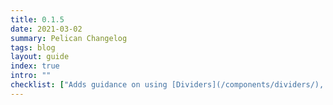 ```yaml
---
title: 0.1.5
date: 2021-03-02
summary: Pelican Changelog
tags: blog
layout: guide
index: true
intro: ""
checklist: ["Adds guidance on using [Dividers](/components/dividers/), specifically for when they should be edge-to-edge.", "Begins a new numbering system for this page."]
---
```


